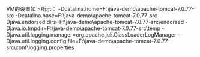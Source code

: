 VM的设置如下所示：
-Dcatalina.home=F:\java-demo\apache-tomcat-7.0.77-src
-Dcatalina.base=F:\java-demo\apache-tomcat-7.0.77-src
-Djava.endorsed.dirs=F:\java-demo\apache-tomcat-7.0.77-src\endorsed 
-Djava.io.tmpdir=F:\java-demo\apache-tomcat-7.0.77-src\temp 
-Djava.util.logging.manager=org.apache.juli.ClassLoaderLogManager 
-Djava.util.logging.config.file=F:\java-demo\apache-tomcat-7.0.77-src\conf\logging.properties

